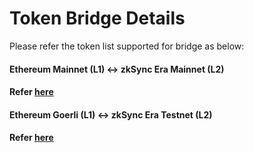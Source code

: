 # Token Bridge Details
Please refer the token list supported for bridge as below:

#### Ethereum Mainnet (L1) <-> zkSync Era Mainnet (L2)
#### Refer [here](https://github.com/derpdex-official/token-bridge/blob/main/mainnet_supported_token_bridge.json)

#### Ethereum Goerli (L1) <-> zkSync Era Testnet (L2)
#### Refer [here](https://github.com/derpdex-official/token-bridge/blob/main/testnet_supported_token_bridge.json)
